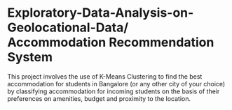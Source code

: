 # Exploratory-Data-Analysis-on-Geolocational-Data/ Accommodation Recommendation System
This project involves the use of K-Means Clustering to find the best accommodation for students in Bangalore (or any other city of your choice) by classifying accommodation for incoming students on the basis of their preferences on amenities, budget and proximity to the location.
